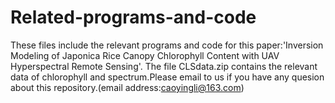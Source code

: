 # Related-programs-and-code
These files include the relevant programs and code for this paper:'Inversion Modeling of Japonica Rice Canopy Chlorophyll Content with UAV Hyperspectral Remote Sensing'. The file CLSdata.zip contains the relevant data of chlorophyll and spectrum.Please email to us if you have any quesion about this repository.(email address:caoyingli@163.com)
